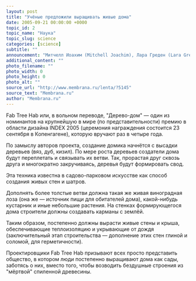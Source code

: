 ```yaml
---
layout: post
title: "Учёные предложили выращивать живые дома"
date: 2005-09-21 00:00:00 +0000
topic_id: 2
topic_name: "Наука"
topic_slug: science
categories: [science]
subtitle: ""
announcement: "Митчелл Иоахим (Mitchell Joachim), Лара Греден (Lara Greden) и Хавьер Арбона (Javier Arbona) из Массачусетского технологического института (MIT) разработали проект небольшого загородного домика, который нужно не строить, а выращивать."
additional_content: ""
photo_filename: ""
photo_width: 0
photo_height: 0
photo_alt: ""
source_url: "http://www.membrana.ru/lenta/?5145"
source_text: "Membrana.ru"
author: "Membrana.ru"
---
```

Fab Tree Hab или, в вольном переводе, "Дерево-дом" — один из номинантов на крупнейшую в мире (по представительности) премию в области дизайна INDEX 2005 (церемония награждения состоится 23 сентября в Копенгагене), которую вручают раз в четыре года.

По замыслу авторов проекта, создание домика начнётся с высадки деревьев (вяз, дуб, кизил). По мере роста деревьев создатели дома будут переплетать и связывать их ветви. Так, прорастая друг сквозь друга и многократно закручиваясь, деревья будут формировать свод.

Эта техника известна в садово-парковом искусстве как способ создания живых стен и шатров.

Дополнять более толстые ветви должна такая же живая виноградная лоза (она же — источник пищи для обитателей дома), какой-нибудь кустарник и иные небольшие растения. На стенках формирующегося дома строители должны создавать карманы с землёй.

Таким образом, постепенно должны вырасти живые стены и крыша, обеспечивающие теплоизоляцию и укрывающие от дождя (заключительный этап строительства — дополнение этих стен глиной и соломой, для герметичности).

Проектировщики Fab Tree Hab призывают всех просто представить общество, в котором люди постепенно выращивают дома как сады, заботясь о них, вместо того, чтобы возводить бездушные строения из "мёртвой" спиленной древесины.
